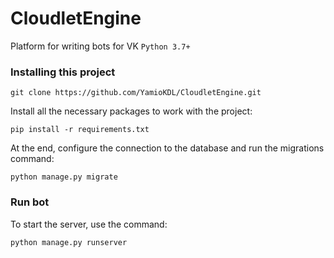 # CloudletEngine
Platform for writing bots for VK `Python 3.7+`

### Installing this project
```shell
git clone https://github.com/YamioKDL/CloudletEngine.git
```

Install all the necessary packages to work with the project:
```shell
pip install -r requirements.txt
```

At the end, configure the connection to the database and run the migrations command:
```shell
python manage.py migrate
```

### Run bot

To start the server, use the command:
```shell
python manage.py runserver
```
